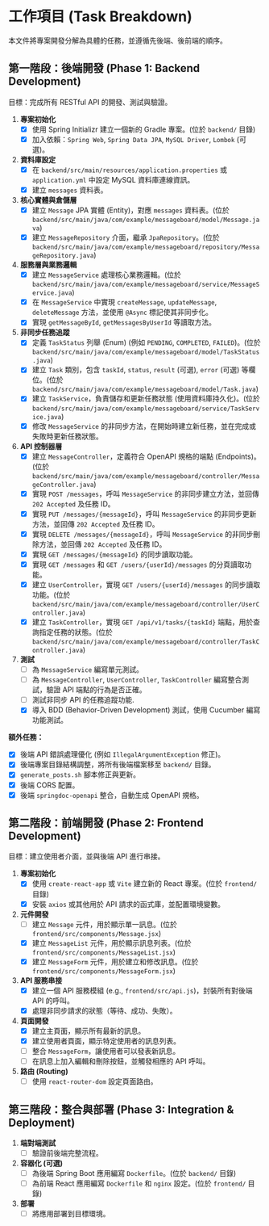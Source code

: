 # 工作項目 (Task Breakdown)

本文件將專案開發分解為具體的任務，並遵循先後端、後前端的順序。

## 第一階段：後端開發 (Phase 1: Backend Development)

目標：完成所有 RESTful API 的開發、測試與驗證。

1.  **專案初始化**
    -   [x] 使用 Spring Initializr 建立一個新的 Gradle 專案。(位於 `backend/` 目錄)
    -   [x] 加入依賴：`Spring Web`, `Spring Data JPA`, `MySQL Driver`, `Lombok` (可選)。

2.  **資料庫設定**
    -   [x] 在 `backend/src/main/resources/application.properties` 或 `application.yml` 中設定 MySQL 資料庫連線資訊。
    -   [x] 建立 `messages` 資料表。

3.  **核心實體與倉儲層**
    -   [x] 建立 `Message` JPA 實體 (Entity)，對應 `messages` 資料表。(位於 `backend/src/main/java/com/example/messageboard/model/Message.java`)
    -   [x] 建立 `MessageRepository` 介面，繼承 `JpaRepository`。(位於 `backend/src/main/java/com/example/messageboard/repository/MessageRepository.java`)

4.  **服務層與業務邏輯**
    -   [x] 建立 `MessageService` 處理核心業務邏輯。(位於 `backend/src/main/java/com/example/messageboard/service/MessageService.java`)
    -   [x] 在 `MessageService` 中實現 `createMessage`, `updateMessage`, `deleteMessage` 方法，並使用 `@Async` 標記使其非同步化。
    -   [x] 實現 `getMessageById`, `getMessagesByUserId` 等讀取方法。

5.  **非同步任務追蹤**
    -   [x] 定義 `TaskStatus` 列舉 (Enum) (例如 `PENDING`, `COMPLETED`, `FAILED`)。(位於 `backend/src/main/java/com/example/messageboard/model/TaskStatus.java`)
    -   [x] 建立 `Task` 類別，包含 `taskId`, `status`, `result` (可選), `error` (可選) 等欄位。(位於 `backend/src/main/java/com/example/messageboard/model/Task.java`)
    -   [x] 建立 `TaskService`，負責儲存和更新任務狀態 (使用資料庫持久化)。(位於 `backend/src/main/java/com/example/messageboard/service/TaskService.java`)
    -   [x] 修改 `MessageService` 的非同步方法，在開始時建立新任務，並在完成或失敗時更新任務狀態。

6.  **API 控制器層**
    -   [x] 建立 `MessageController`，定義符合 OpenAPI 規格的端點 (Endpoints)。(位於 `backend/src/main/java/com/example/messageboard/controller/MessageController.java`)
    -   [x] 實現 `POST /messages`，呼叫 `MessageService` 的非同步建立方法，並回傳 `202 Accepted` 及任務 ID。
    -   [x] 實現 `PUT /messages/{messageId}`，呼叫 `MessageService` 的非同步更新方法，並回傳 `202 Accepted` 及任務 ID。
    -   [x] 實現 `DELETE /messages/{messageId}`，呼叫 `MessageService` 的非同步刪除方法，並回傳 `202 Accepted` 及任務 ID。
    -   [x] 實現 `GET /messages/{messageId}` 的同步讀取功能。
    -   [x] 實現 `GET /messages` 和 `GET /users/{userId}/messages` 的分頁讀取功能。
    -   [x] 建立 `UserController`，實現 `GET /users/{userId}/messages` 的同步讀取功能。(位於 `backend/src/main/java/com/example/messageboard/controller/UserController.java`)
    -   [x] 建立 `TaskController`，實現 `GET /api/v1/tasks/{taskId}` 端點，用於查詢指定任務的狀態。(位於 `backend/src/main/java/com/example/messageboard/controller/TaskController.java`)

7.  **測試**
    -   [ ] 為 `MessageService` 編寫單元測試。
    -   [ ] 為 `MessageController`, `UserController`, `TaskController` 編寫整合測試，驗證 API 端點的行為是否正確。
    -   [ ] 測試非同步 API 的任務追蹤功能.
    -   [x] 導入 BDD (Behavior-Driven Development) 測試，使用 Cucumber 編寫功能測試。

**額外任務：**
-   [x] 後端 API 錯誤處理優化 (例如 `IllegalArgumentException` 修正)。
-   [x] 後端專案目錄結構調整，將所有後端檔案移至 `backend/` 目錄。
-   [x] `generate_posts.sh` 腳本修正與更新。
-   [x] 後端 CORS 配置。
-   [x] 後端 `springdoc-openapi` 整合，自動生成 OpenAPI 規格。

## 第二階段：前端開發 (Phase 2: Frontend Development)

目標：建立使用者介面，並與後端 API 進行串接。

1.  **專案初始化**
    -   [x] 使用 `create-react-app` 或 `Vite` 建立新的 React 專案。(位於 `frontend/` 目錄)
    -   [x] 安裝 `axios` 或其他用於 API 請求的函式庫，並配置環境變數。

2.  **元件開發**
    -   [ ] 建立 `Message` 元件，用於顯示單一訊息。(位於 `frontend/src/components/Message.jsx`)
    -   [x] 建立 `MessageList` 元件，用於顯示訊息列表。(位於 `frontend/src/components/MessageList.jsx`)
    -   [x] 建立 `MessageForm` 元件，用於建立和修改訊息。(位於 `frontend/src/components/MessageForm.jsx`)

3.  **API 服務串接**
    -   [x] 建立一個 API 服務模組 (e.g., `frontend/src/api.js`)，封裝所有對後端 API 的呼叫。
    -   [x] 處理非同步請求的狀態（等待、成功、失敗）。

4.  **頁面開發**
    -   [x] 建立主頁面，顯示所有最新的訊息。
    -   [x] 建立使用者頁面，顯示特定使用者的訊息列表。
    -   [ ] 整合 `MessageForm`，讓使用者可以發表新訊息。
    -   [ ] 在訊息上加入編輯和刪除按鈕，並觸發相應的 API 呼叫。

5.  **路由 (Routing)**
    -   [ ] 使用 `react-router-dom` 設定頁面路由。

## 第三階段：整合與部署 (Phase 3: Integration & Deployment)

1.  **端對端測試**
    -   [ ] 驗證前後端完整流程。
2.  **容器化 (可選)**
    -   [ ] 為後端 Spring Boot 應用編寫 `Dockerfile`。(位於 `backend/` 目錄)
    -   [ ] 為前端 React 應用編寫 `Dockerfile` 和 `nginx` 設定。(位於 `frontend/` 目錄)
3.  **部署**
    -   [ ] 將應用部署到目標環境。
